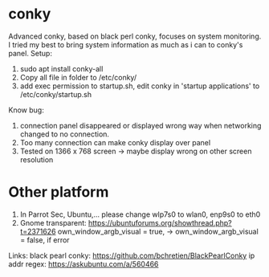 # conky
Advanced conky, based on black perl conky, focuses on system monitoring.
I tried my best to bring system information as much as i can to conky's panel. 
Setup:
1. sudo apt install conky-all
2. Copy all file in folder to /etc/conky/
3. add exec permission to startup.sh, edit conky in 'startup applications' to     /etc/conky/startup.sh

Know bug:
1. connection panel disappeared or displayed wrong way when networking changed to no connection.
2. Too many connection can make conky display over panel
3. Tested on 1366 x 768 screen -> maybe display wrong on other screen resolution

# Other platform
1. In Parrot Sec, Ubuntu,... please change wlp7s0 to wlan0, enp9s0 to eth0
2. Gnome transparent: https://ubuntuforums.org/showthread.php?t=2371626
	own_window_argb_visual = true, -> own_window_argb_visual = false, if error

Links:
black pearl conky: https://github.com/bchretien/BlackPearlConky
ip addr regex: https://askubuntu.com/a/560466
